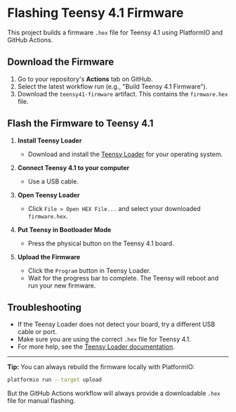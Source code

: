 # Flashing Teensy 4.1 Firmware

This project builds a firmware `.hex` file for Teensy 4.1 using PlatformIO and GitHub Actions.

## Download the Firmware

1. Go to your repository's **Actions** tab on GitHub.
2. Select the latest workflow run (e.g., "Build Teensy 4.1 Firmware").
3. Download the `teensy41-firmware` artifact. This contains the `firmware.hex` file.

## Flash the Firmware to Teensy 4.1

1. **Install Teensy Loader**
   - Download and install the [Teensy Loader](https://www.pjrc.com/teensy/loader.html) for your operating system.

2. **Connect Teensy 4.1 to your computer**
   - Use a USB cable.

3. **Open Teensy Loader**
   - Click `File > Open HEX File...` and select your downloaded `firmware.hex`.

4. **Put Teensy in Bootloader Mode**
   - Press the physical button on the Teensy 4.1 board.

5. **Upload the Firmware**
   - Click the `Program` button in Teensy Loader.
   - Wait for the progress bar to complete. The Teensy will reboot and run your new firmware.

## Troubleshooting
- If the Teensy Loader does not detect your board, try a different USB cable or port.
- Make sure you are using the correct `.hex` file for Teensy 4.1.
- For more help, see the [Teensy Loader documentation](https://www.pjrc.com/teensy/loader.html).

---

**Tip:** You can always rebuild the firmware locally with PlatformIO:

```sh
platformio run --target upload
```

But the GitHub Actions workflow will always provide a downloadable `.hex` file for manual flashing.

